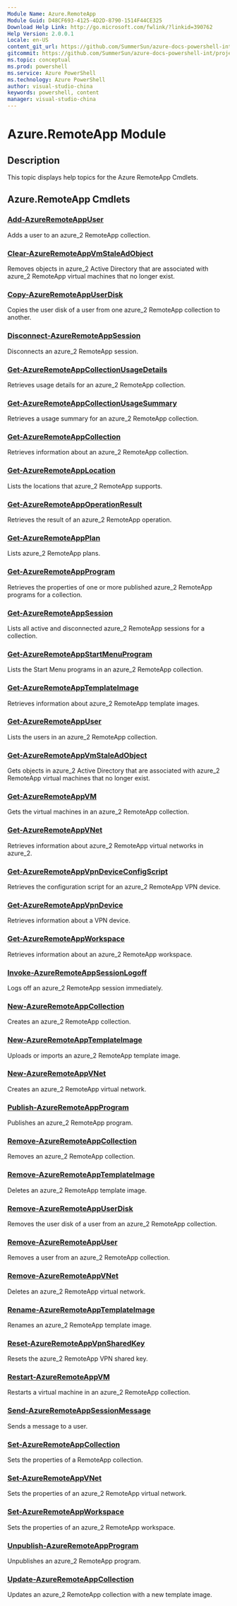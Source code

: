 ```yaml
---
Module Name: Azure.RemoteApp
Module Guid: D48CF693-4125-4D2D-8790-1514F44CE325
Download Help Link: http://go.microsoft.com/fwlink/?linkid=390762
Help Version: 2.0.0.1
Locale: en-US
content_git_url: https://github.com/SummerSun/azure-docs-powershell-int/projects/azure-docs-powershell-int/azureps-cmdlets-docs/ServiceManagement/Azure.RemoteApp/v1.0/CmdletMDs/Azure.RemoteApp.md
gitcommit: https://github.com/SummerSun/azure-docs-powershell-int/projects/azure-docs-powershell-int/azureps-cmdlets-docs/ServiceManagement/Azure.RemoteApp/v1.0/CmdletMDs/Azure.RemoteApp.md
ms.topic: conceptual
ms.prod: powershell
ms.service: Azure PowerShell
ms.technology: Azure PowerShell
author: visual-studio-china
keywords: powershell, content
manager: visual-studio-china
---
```


# Azure.RemoteApp Module
## Description
This topic displays help topics for the Azure RemoteApp Cmdlets.

## Azure.RemoteApp Cmdlets
### [Add-AzureRemoteAppUser](Add-AzureRemoteAppUser.md)
Adds a user to an azure_2 RemoteApp collection.


### [Clear-AzureRemoteAppVmStaleAdObject](Clear-AzureRemoteAppVmStaleAdObject.md)
Removes objects in azure_2 Active Directory that are associated with azure_2 RemoteApp virtual machines that no longer exist.


### [Copy-AzureRemoteAppUserDisk](Copy-AzureRemoteAppUserDisk.md)
Copies the user disk of a user from one azure_2 RemoteApp collection to another.


### [Disconnect-AzureRemoteAppSession](Disconnect-AzureRemoteAppSession.md)
Disconnects an azure_2 RemoteApp session.


### [Get-AzureRemoteAppCollectionUsageDetails](Get-AzureRemoteAppCollectionUsageDetails.md)
Retrieves usage details for an azure_2 RemoteApp collection.


### [Get-AzureRemoteAppCollectionUsageSummary](Get-AzureRemoteAppCollectionUsageSummary.md)
Retrieves a usage summary for an azure_2 RemoteApp collection.


### [Get-AzureRemoteAppCollection](Get-AzureRemoteAppCollection.md)
Retrieves information about an azure_2 RemoteApp collection.


### [Get-AzureRemoteAppLocation](Get-AzureRemoteAppLocation.md)
Lists the locations that azure_2 RemoteApp supports.


### [Get-AzureRemoteAppOperationResult](Get-AzureRemoteAppOperationResult.md)
Retrieves the result of an azure_2 RemoteApp operation.


### [Get-AzureRemoteAppPlan](Get-AzureRemoteAppPlan.md)
Lists azure_2 RemoteApp plans.


### [Get-AzureRemoteAppProgram](Get-AzureRemoteAppProgram.md)
Retrieves the properties of one or more published azure_2 RemoteApp programs for a collection.


### [Get-AzureRemoteAppSession](Get-AzureRemoteAppSession.md)
Lists all active and disconnected azure_2 RemoteApp sessions for a collection.


### [Get-AzureRemoteAppStartMenuProgram](Get-AzureRemoteAppStartMenuProgram.md)
Lists the Start Menu programs in an azure_2 RemoteApp collection.


### [Get-AzureRemoteAppTemplateImage](Get-AzureRemoteAppTemplateImage.md)
Retrieves information about azure_2 RemoteApp template images.


### [Get-AzureRemoteAppUser](Get-AzureRemoteAppUser.md)
Lists the users in an azure_2 RemoteApp collection.


### [Get-AzureRemoteAppVmStaleAdObject](Get-AzureRemoteAppVmStaleAdObject.md)
Gets objects in azure_2 Active Directory that are associated with azure_2 RemoteApp virtual machines that no longer exist.


### [Get-AzureRemoteAppVM](Get-AzureRemoteAppVM.md)
Gets the virtual machines in an azure_2 RemoteApp collection.


### [Get-AzureRemoteAppVNet](Get-AzureRemoteAppVNet.md)
Retrieves information about azure_2 RemoteApp virtual networks in azure_2.


### [Get-AzureRemoteAppVpnDeviceConfigScript](Get-AzureRemoteAppVpnDeviceConfigScript.md)
Retrieves the configuration script for an azure_2 RemoteApp VPN device.


### [Get-AzureRemoteAppVpnDevice](Get-AzureRemoteAppVpnDevice.md)
Retrieves information about a VPN device.


### [Get-AzureRemoteAppWorkspace](Get-AzureRemoteAppWorkspace.md)
Retrieves information about an azure_2 RemoteApp workspace.


### [Invoke-AzureRemoteAppSessionLogoff](Invoke-AzureRemoteAppSessionLogoff.md)
Logs off an azure_2 RemoteApp session immediately.


### [New-AzureRemoteAppCollection](New-AzureRemoteAppCollection.md)
Creates an azure_2 RemoteApp collection.


### [New-AzureRemoteAppTemplateImage](New-AzureRemoteAppTemplateImage.md)
Uploads or imports an azure_2 RemoteApp template image.


### [New-AzureRemoteAppVNet](New-AzureRemoteAppVNet.md)
Creates an azure_2 RemoteApp virtual network.


### [Publish-AzureRemoteAppProgram](Publish-AzureRemoteAppProgram.md)
Publishes an azure_2 RemoteApp program.


### [Remove-AzureRemoteAppCollection](Remove-AzureRemoteAppCollection.md)
Removes an azure_2 RemoteApp collection.


### [Remove-AzureRemoteAppTemplateImage](Remove-AzureRemoteAppTemplateImage.md)
Deletes an azure_2 RemoteApp template image.


### [Remove-AzureRemoteAppUserDisk](Remove-AzureRemoteAppUserDisk.md)
Removes the user disk of a user from an azure_2 RemoteApp collection.


### [Remove-AzureRemoteAppUser](Remove-AzureRemoteAppUser.md)
Removes a user from an azure_2 RemoteApp collection.


### [Remove-AzureRemoteAppVNet](Remove-AzureRemoteAppVNet.md)
Deletes an azure_2 RemoteApp virtual network.


### [Rename-AzureRemoteAppTemplateImage](Rename-AzureRemoteAppTemplateImage.md)
Renames an azure_2 RemoteApp template image.


### [Reset-AzureRemoteAppVpnSharedKey](Reset-AzureRemoteAppVpnSharedKey.md)
Resets the azure_2 RemoteApp VPN shared key.


### [Restart-AzureRemoteAppVM](Restart-AzureRemoteAppVM.md)
Restarts a virtual machine in an azure_2 RemoteApp collection.


### [Send-AzureRemoteAppSessionMessage](Send-AzureRemoteAppSessionMessage.md)
Sends a message to a user.


### [Set-AzureRemoteAppCollection](Set-AzureRemoteAppCollection.md)
Sets the properties of a RemoteApp collection.


### [Set-AzureRemoteAppVNet](Set-AzureRemoteAppVNet.md)
Sets the properties of an azure_2 RemoteApp virtual network.


### [Set-AzureRemoteAppWorkspace](Set-AzureRemoteAppWorkspace.md)
Sets the properties of an azure_2 RemoteApp workspace.


### [Unpublish-AzureRemoteAppProgram](Unpublish-AzureRemoteAppProgram.md)
Unpublishes an azure_2 RemoteApp program.


### [Update-AzureRemoteAppCollection](Update-AzureRemoteAppCollection.md)
Updates an azure_2 RemoteApp collection with a new template image.




